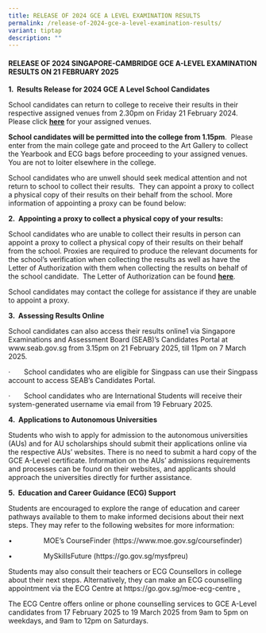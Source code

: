```yaml
---
title: RELEASE OF 2024 GCE A LEVEL EXAMINATION RESULTS
permalink: /release-of-2024-gce-a-level-examination-results/
variant: tiptap
description: ""
---
```

<h4><strong>RELEASE OF 2024 SINGAPORE-CAMBRIDGE GCE A-LEVEL EXAMINATION RESULTS ON 21 FEBRUARY 2025</strong><br></h4>
<p><strong>1.&nbsp; Results Release for 2024 GCE A Level School Candidates</strong>
</p>
<p>School candidates can return to college to receive their results in their
respective assigned venues from 2.30pm on Friday 21 February 2024. Please
click <strong><a href="/files/ALEVEL/Venues_for_Result_Release.pdf" rel="noopener noreferrer nofollow" target="_blank"><u>here</u></a></strong> for
your assigned venues.</p>
<p><strong>School candidates will be permitted into the college from 1.15pm</strong>.&nbsp;
Please enter from the main college gate and proceed to the Art Gallery
to collect the Yearbook and ECG bags before proceeding to your assigned
venues.&nbsp; You are not to loiter elsewhere in the college.</p>
<p>School candidates who are unwell should seek medical attention and not
return to school to collect their results.&nbsp; They can appoint a proxy
to collect a physical copy of their results on their behalf from the school.
More information of appointing a proxy can be found below:</p>
<p></p>
<p><strong>2.&nbsp; Appointing a proxy to collect a physical copy of your results:</strong>
</p>
<p>School candidates who are unable to collect their results in person can
appoint a proxy to collect a physical copy of their results on their behalf
from the school. Proxies are required to produce the relevant documents
for the school’s verification when collecting the results as well as have
the Letter of Authorization with them when collecting the results on behalf
of the school candidate. &nbsp;The Letter of Authorization can be found <strong><a href="/files/ALEVEL/Letter_of_Authorisation.pdf" rel="noopener noreferrer nofollow" target="_blank"><u>here</u></a></strong>.</p>
<p>School candidates may contact the college for assistance if they are unable
to appoint a proxy.&nbsp;</p>
<p></p>
<p><strong>3.&nbsp; Assessing Results Online</strong>
</p>
<p>School candidates can also access their results online1 via Singapore
Examinations and Assessment Board (SEAB)’s Candidates Portal at <a rel="noopener noreferrer nofollow" target="_blank">www.seab.gov.sg</a> from 3.15pm on 21
February 2025, till 11pm on 7 March 2025.</p>
<p>·&nbsp;&nbsp;&nbsp;&nbsp;&nbsp;&nbsp; School candidates who are eligible
for Singpass can use their Singpass account to access SEAB’s Candidates
Portal.</p>
<p>·&nbsp;&nbsp;&nbsp;&nbsp;&nbsp;&nbsp; School candidates who are International
Students will receive their system-generated username via email from 19
February 2025.</p>
<p></p>
<p><strong>4.&nbsp; Applications to Autonomous Universities</strong>
</p>
<p>Students who wish to apply for admission to the autonomous universities
(AUs) and for AU scholarships should submit their applications online via
the respective AUs’ websites. There is no need to submit a hard copy of
the GCE A-Level certificate. Information on the AUs’ admissions requirements
and processes can be found on their websites, and applicants should approach
the universities directly for further assistance.</p>
<p></p>
<p><strong>5.&nbsp; Education and Career Guidance (ECG) Support</strong>
</p>
<p>Students are encouraged to explore the range of education and career pathways
available to them to make informed decisions about their next steps. They
may refer to the following websites for more information:</p>
<p>•&nbsp;&nbsp;&nbsp;&nbsp;&nbsp;&nbsp;&nbsp;&nbsp;&nbsp;&nbsp;&nbsp;&nbsp;&nbsp;&nbsp;&nbsp;
MOE’s CourseFinder (<a rel="noopener noreferrer nofollow" target="_blank">https://www.moe.gov.sg/coursefinder</a>)</p>
<p>•&nbsp;&nbsp;&nbsp;&nbsp;&nbsp;&nbsp;&nbsp;&nbsp;&nbsp;&nbsp;&nbsp;&nbsp;&nbsp;&nbsp;&nbsp;
MySkillsFuture (<a rel="noopener noreferrer nofollow" target="_blank">https://go.gov.sg/mysfpreu</a>)</p>
<p></p>
<p>Students may also consult their teachers or ECG Counsellors in college
about their next steps. Alternatively, they can make an ECG counselling
appointment via the ECG Centre at <a rel="noopener noreferrer nofollow" target="_blank">https://go.gov.sg/moe-ecg-centre</a>
<a href="https://go.gov.sg/moe-ecg-centre.%20" rel="noopener noreferrer nofollow" target="_blank">.</a>
</p>
<p>The ECG Centre offers online or phone counselling services to GCE A-Level
candidates from 17 February 2025 to 19 March 2025 from 9am to 5pm on weekdays,
and 9am to 12pm on Saturdays.</p>
